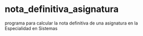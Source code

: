 # nota_definitiva_asignatura
programa para calcular la nota definitiva de una asignatura en la Especialidad en Sistemas
